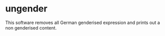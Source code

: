 # ungender
This software removes all German genderised expression and prints out a non genderised content.
